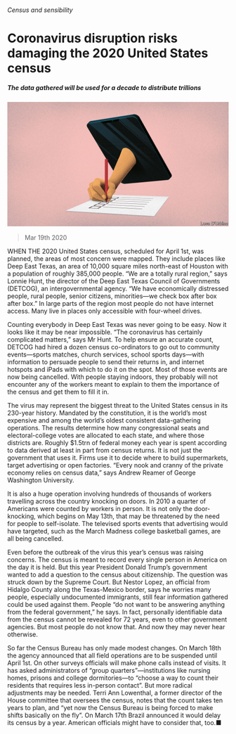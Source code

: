 ###### Census and sensibility

# Coronavirus disruption risks damaging the 2020 United States census 

##### The data gathered will be used for a decade to distribute trillions 

![image](images/20200321_USD001_0.jpg) 

> Mar 19th 2020 

WHEN THE 2020 United States census, scheduled for April 1st, was planned, the areas of most concern were mapped. They include places like Deep East Texas, an area of 10,000 square miles north-east of Houston with a population of roughly 385,000 people. “We are a totally rural region,” says Lonnie Hunt, the director of the Deep East Texas Council of Governments (DETCOG), an intergovernmental agency. “We have economically distressed people, rural people, senior citizens, minorities—we check box after box after box.” In large parts of the region most people do not have internet access. Many live in places only accessible with four-wheel drives.

Counting everybody in Deep East Texas was never going to be easy. Now it looks like it may be near impossible. “The coronavirus has certainly complicated matters,” says Mr Hunt. To help ensure an accurate count, DETCOG had hired a dozen census co-ordinators to go out to community events—sports matches, church services, school sports days—with information to persuade people to send their returns in, and internet hotspots and iPads with which to do it on the spot. Most of those events are now being cancelled. With people staying indoors, they probably will not encounter any of the workers meant to explain to them the importance of the census and get them to fill it in.


The virus may represent the biggest threat to the United States census in its 230-year history. Mandated by the constitution, it is the world’s most expensive and among the world’s oldest consistent data-gathering operations. The results determine how many congressional seats and electoral-college votes are allocated to each state, and where those districts are. Roughly $1.5trn of federal money each year is spent according to data derived at least in part from census returns. It is not just the government that uses it. Firms use it to decide where to build supermarkets, target advertising or open factories. “Every nook and cranny of the private economy relies on census data,” says Andrew Reamer of George Washington University.

It is also a huge operation involving hundreds of thousands of workers travelling across the country knocking on doors. In 2010 a quarter of Americans were counted by workers in person. It is not only the door-knocking, which begins on May 13th, that may be threatened by the need for people to self-isolate. The televised sports events that advertising would have targeted, such as the March Madness college basketball games, are all being cancelled.

Even before the outbreak of the virus this year’s census was raising concerns. The census is meant to record every single person in America on the day it is held. But this year President Donald Trump’s government wanted to add a question to the census about citizenship. The question was struck down by the Supreme Court. But Nestor Lopez, an official from Hidalgo County along the Texas-Mexico border, says he worries many people, especially undocumented immigrants, still fear information gathered could be used against them. People “do not want to be answering anything from the federal government,” he says. In fact, personally identifiable data from the census cannot be revealed for 72 years, even to other government agencies. But most people do not know that. And now they may never hear otherwise.

So far the Census Bureau has only made modest changes. On March 18th the agency announced that all field operations are to be suspended until April 1st. On other surveys officials will make phone calls instead of visits. It has asked administrators of “group quarters”—institutions like nursing homes, prisons and college dormitories—to “choose a way to count their residents that requires less in-person contact”. But more radical adjustments may be needed. Terri Ann Lowenthal, a former director of the House committee that oversees the census, notes that the count takes ten years to plan, and “yet now the Census Bureau is being forced to make shifts basically on the fly”. On March 17th Brazil announced it would delay its census by a year. American officials might have to consider that, too.■

